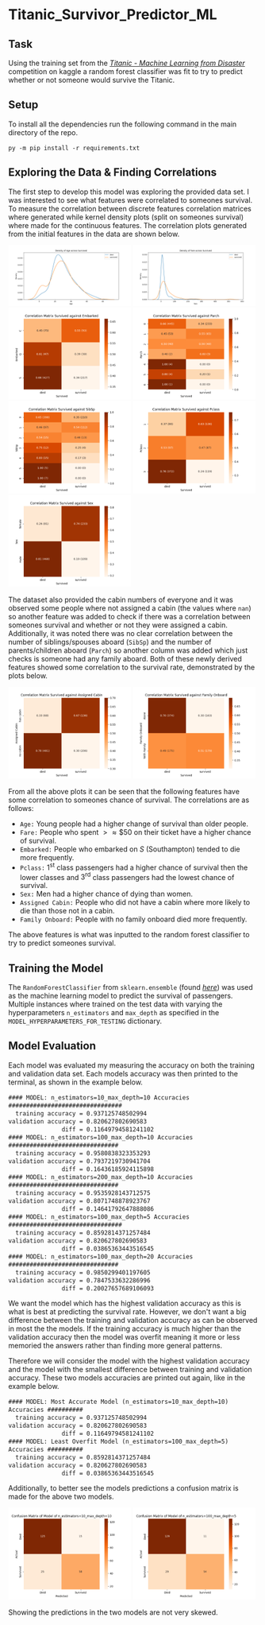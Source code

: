 # Titanic_Survivor_Predictor_ML

## Task
Using the training set from the [_Titanic - Machine Learning from Disaster_](https://www.kaggle.com/competitions/titanic/overview) competition on kaggle a random forest classifier was fit to try to predict whether or not someone would survive the Titanic.
## Setup
To install all the dependencies run the following command in the main directory of the repo.
``` 
py -m pip install -r requirements.txt
``` 

## Exploring the Data & Finding Correlations
The first step to develop this model was exploring the provided data set. I was interested to see what features were correlated to someones survival. To measure the correlation between discrete features correlation matrices where generated while kernel density plots (split on someones survival) where made for the continuous features. The correlation plots generated from the initial features in the data are shown below.

<p float="left">
  <img src="./plots/density_plot_Age_Survived.png" width="49%" />
  <img src="./plots/density_plot_Fare_Survived.png" width="49%" /> 
  <img src="./plots/correlation_matrix_Survived_Embarked.png" alt="correlation_matrix_Survived_Embarked" style="width:49%;">
  <img src="./plots/correlation_matrix_Survived_Parch.png" alt="correlation_matrix_Survived_Parch" style="width:49%;">
  <img src="./plots/correlation_matrix_Survived_SibSp.png" alt="correlation_matrix_Survived_SibSp" style="width:49%;">
  <img src="./plots/correlation_matrix_Survived_Pclass.png" alt="correlation_matrix_Survived_Pclass" style="width:49%;">
  <img src="./plots/correlation_matrix_Survived_Sex.png" alt="correlation_matrix_Survived_Sex" style="width:49%;">
</p>

The dataset also provided the cabin numbers of everyone and it was observed some people where not assigned a cabin (the values where `nan`) so another feature was added to check if there was a correlation between someones survival and whether or not they were assigned a cabin. Additionally, it was noted there was no clear correlation between the number of siblings/spouses aboard (`SibSp`) and the number of parents/children aboard (`Parch`) so another column was added which just checks is someone had any family aboard. Both of these newly derived features showed some correlation to the survival rate, demonstrated by the plots below.

<p float="left">
  <img src="./plots/correlation_matrix_Survived_Assigned Cabin.png" alt="correlation_matrix_Survived_Assigned Cabin" style="width:49%;">
  <img src="./plots/correlation_matrix_Survived_Family Onboard.png" alt="correlation_matrix_Survived_Family Onboard" style="width:49%;">
</p>

From all the above plots it can be seen that the following features have some correlation to someones chance of survival. The correlations are as follows:

* `Age:` Young people had a higher change of survival than older people.
* `Fare:` People who spent $> \approx \$50$ on their ticket have a higher chance of survival.
* `Embarked:` People who embarked on $S$ (Southampton) tended to die more frequently.
* `Pclass:` $1^{\text{st}}$ class passengers had a higher chance of survival then the lower classes and $3^{\text{rd}}$ class passengers had the lowest chance of survival.
* `Sex:` Men had a higher chance of dying than women.
* `Assigned Cabin:` People who did not have a cabin where more likely to die than those not in a cabin.
* `Family Onboard:` People with no family onboard died more frequently.

The above features is what was inputted to the random forest classifier to try to predict someones survival.

## Training the Model
The `RandomForestClassifier` from `sklearn.ensemble` (found [_here_](https://scikit-learn.org/stable/modules/generated/sklearn.ensemble.RandomForestClassifier.html)) was used as the machine learning model to predict the survival of passengers. Multiple instances where trained on the test data with varying the hyperparameters `n_estimators` and `max_depth` as specified in the `MODEL_HYPERPARAMETERS_FOR_TESTING` dictionary.
## Model Evaluation
Each model was evaluated my measuring the accuracy on both the training and validation data set. Each models accuracy was then printed to the terminal, as shown in the example below.
```
#### MODEL: n_estimators=10_max_depth=10 Accuracies ################################
  training accuracy = 0.937125748502994
validation accuracy = 0.820627802690583
               diff = 0.11649794581241102
#### MODEL: n_estimators=100_max_depth=10 Accuracies ###############################
  training accuracy = 0.9580838323353293
validation accuracy = 0.7937219730941704
               diff = 0.16436185924115898
#### MODEL: n_estimators=200_max_depth=10 Accuracies ###############################
  training accuracy = 0.9535928143712575
validation accuracy = 0.8071748878923767
               diff = 0.14641792647888086
#### MODEL: n_estimators=100_max_depth=5 Accuracies ################################
  training accuracy = 0.8592814371257484
validation accuracy = 0.820627802690583
               diff = 0.03865363443516545
#### MODEL: n_estimators=100_max_depth=20 Accuracies ###############################
  training accuracy = 0.9850299401197605
validation accuracy = 0.7847533632286996
               diff = 0.20027657689106093
```
We want the model which has the highest validation accuracy as this is what is best at predicting the survival rate. However, we don't want a big difference between the training and validation accuracy as can be observed in most the the models. If the training accuracy is much higher than the validation accuracy then the model was overfit meaning it more or less memoried the answers rather than finding more general patterns.

Therefore we will consider the model with the highest validation accuracy and the model with the smallest difference between training and validation accuracy. These two models accuracies are printed out again, like in the example below.
```
#### MODEL: Most Accurate Model (n_estimators=10_max_depth=10) Accuracies ##########
  training accuracy = 0.937125748502994
validation accuracy = 0.820627802690583
               diff = 0.11649794581241102
#### MODEL: Least Overfit Model (n_estimators=100_max_depth=5) Accuracies ##########
  training accuracy = 0.8592814371257484
validation accuracy = 0.820627802690583
               diff = 0.03865363443516545
```
Additionally, to better see the models predictions a confusion matrix is made for the above two models.
<p float="left">
 <img src="./plots/confusion_matrix_n_estimators=10_max_depth=10.png" alt="density_plot_Age_Survived" style="width:49%;">
  <img src="./plots/confusion_matrix_n_estimators=100_max_depth=5.png" alt="density_plot_Fare_Survived" style="width:49%;">
</p>
Showing the predictions in the two models are not very skewed.
